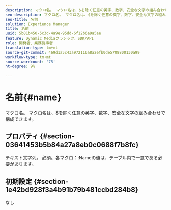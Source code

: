 ```yaml
---
description: マクロ名。 マクロ名は、$を除く任意の英字、数字、安全な文字の組み合わせで構成できます。
seo-description: マクロ名。 マクロ名は、$を除く任意の英字、数字、安全な文字の組み合わせで構成できます。
seo-title: 名前
solution: Experience Manager
title: 名前
uuid: 5b81b450-5c3d-4a9e-95dd-6f12b6a9a5ae
feature: Dynamic Mediaクラシック，SDK/API
role: 開発者、業務従事者
translation-type: tm+mt
source-git-commit: 469d1a5c43a972116a8a2efb0de5708800130a99
workflow-type: tm+mt
source-wordcount: '75'
ht-degree: 9%

---
```



# 名前{#name}

マクロ名。 マクロ名は、$を除く任意の英字、数字、安全な文字の組み合わせで構成できます。

## プロパティ {#section-03641453b5b84a27a8eb0c0688f7b8fc}

テキスト文字列。 必須。各マクロ：:Nameの値は、テーブル内で一意である必要があります。

## 初期設定 {#section-1e42bd928f3a4b91b79b481ccbd284b8}

なし
